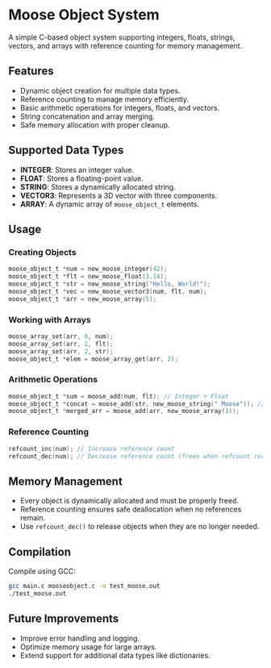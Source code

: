 # Moose Object System

A simple C-based object system supporting integers, floats, strings, vectors, and arrays with reference counting for memory management.

## Features
- Dynamic object creation for multiple data types.
- Reference counting to manage memory efficiently.
- Basic arithmetic operations for integers, floats, and vectors.
- String concatenation and array merging.
- Safe memory allocation with proper cleanup.

## Supported Data Types
- **INTEGER**: Stores an integer value.
- **FLOAT**: Stores a floating-point value.
- **STRING**: Stores a dynamically allocated string.
- **VECTOR3**: Represents a 3D vector with three components.
- **ARRAY**: A dynamic array of `moose_object_t` elements.

## Usage
### Creating Objects
```c
moose_object_t *num = new_moose_integer(42);
moose_object_t *flt = new_moose_float(3.14);
moose_object_t *str = new_moose_string("Hello, World!");
moose_object_t *vec = new_moose_vector3(num, flt, num);
moose_object_t *arr = new_moose_array(5);
```

### Working with Arrays
```c
moose_array_set(arr, 0, num);
moose_array_set(arr, 1, flt);
moose_array_set(arr, 2, str);
moose_object_t *elem = moose_array_get(arr, 2);
```

### Arithmetic Operations
```c
moose_object_t *sum = moose_add(num, flt); // Integer + Float
moose_object_t *concat = moose_add(str, new_moose_string(" Moose")); // String concatenation
moose_object_t *merged_arr = moose_add(arr, new_moose_array(3));
```

### Reference Counting
```c
refcount_inc(num); // Increase reference count
refcount_dec(num); // Decrease reference count (frees when refcount reaches 0)
```

## Memory Management
- Every object is dynamically allocated and must be properly freed.
- Reference counting ensures safe deallocation when no references remain.
- Use `refcount_dec()` to release objects when they are no longer needed.

## Compilation
Compile using GCC:
```sh
gcc main.c mooseobject.c -o test_moose.out
./test_moose.out
```

## Future Improvements
- Improve error handling and logging.
- Optimize memory usage for large arrays.
- Extend support for additional data types like dictionaries.

